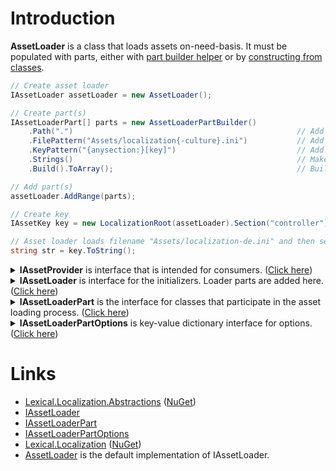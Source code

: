 # Introduction
**AssetLoader** is a class that loads assets on-need-basis. 
It must be populated with parts, either with [part builder helper](PartBuilder/index.md) or by [constructing from classes](PartClasses/index.md). 


```csharp
// Create asset loader
IAssetLoader assetLoader = new AssetLoader();

// Create part(s)
IAssetLoaderPart[] parts = new AssetLoaderPartBuilder()
    .Path(".")                                                  // Add root directory to search files from
    .FilePattern("Assets/localization{-culture}.ini")           // Add file name pattern
    .KeyPattern("{anysection:}[key]")                           // Add key pattern to match within files
    .Strings()                                                  // Make this part return strings
    .Build().ToArray();                                         // Build part(s)

// Add part(s)
assetLoader.AddRange(parts);

// Create key
IAssetKey key = new LocalizationRoot(assetLoader).Section("controller").Key("ok").SetCulture("de");

// Asset loader loads filename "Assets/localization-de.ini" and then searches for key "controller:ok".
string str = key.ToString();
```

<p/>
<details>
  <summary><b>IAssetProvider</b> is interface that is intended for consumers. (<u>Click here</u>)</summary>

```csharp
/// <summary>
/// Loads assets based on parameters in keys.
/// </summary>
public interface IAssetProvider : IAsset
{
    /// <summary>
    /// Load assets that match the criteria of the parameters in <paramref name="key"/>.
    /// 
    /// If key doesn't have some of the required parameters, the <see cref="IAssetProvider"/> 
    /// may match against all detected filenames.
    /// 
    /// The parameters that are matched is specific to the implementation. 
    /// For example, <see cref="IAssetLoader"/> implementation matches based 
    /// on the options of it's parts (<see cref="IAssetLoaderPart.Options"/>).
    /// 
    /// <see cref="IAssetLoaderPartOptions.MatchParameters"/> is a list of parameters to 
    /// match against detected filenames.
    /// </summary>
    /// <param name="key">key as criteria, or null for no criteria</param>
    /// <returns>assets or null</returns>
    /// <exception cref="AssetException">If loading failed</exception>
    IEnumerable<IAsset> LoadAssets(IAssetKey key);

    /// <summary>
    /// Load assets that match the criteria of the parameters in <paramref name="key"/>.
    /// 
    /// If a required parameter is missing from key, the it is matched against all 
    /// detected filenames regardless of any implementation specific options.
    /// </summary>
    /// <param name="key">key as criteria, or null for no criteria</param>
    /// <returns>assets or null</returns>
    /// <exception cref="AssetException">If loading failed</exception>
    IEnumerable<IAsset> LoadAllAssets(IAssetKey key);
}
```
</details>
<details>
  <summary><b>IAssetLoader</b> is interface for the initializers. Loader parts are added here. (<u>Click here</u>)</summary>

```csharp
/// <summary>
/// Loads assets based on parameters in keys, and is configurable with <see cref="IAssetLoaderPart"/>.
/// </summary>
public interface IAssetLoader : IAssetProvider
{
    /// <summary>
    /// List of loader parts.
    /// </summary>
    IAssetLoaderPart[] LoaderParts { get; }

    /// <summary>
    /// Add new loader function.
    /// </summary>
    /// <param name="part">Object that loads assets based on the parameters, such as "culture"</param>
    /// <exception cref="ArgumentException">If there was a problem parsing the filename pattern</exception>
    /// <returns>this</returns>
    IAssetLoader Add(IAssetLoaderPart part);

    /// <summary>
    /// Add loader functions.
    /// </summary>
    /// <param name="part">(optional)list of loaders</param>
    /// <exception cref="ArgumentException">If there was a problem parsing the filename pattern</exception>
    /// <returns>this</returns>
    IAssetLoader AddRange(IEnumerable<IAssetLoaderPart> part);
}
```
</details>
<details>
  <summary><b>IAssetLoaderPart</b> is the interface for classes that participate in the asset loading process. (<u>Click here</u>)</summary>

```csharp
/// <summary>
/// Interface for objects that load assets from IAssetLoader depending on parameters of a <see cref="IAssetNamePattern"/>.
/// This interface is used with <see cref="LocalizationAssetLoader"/>.
/// 
/// For example, localization files are separated by culture, then file pattern could be "localization{-culture}.ini".
/// Then this loader can load different files depending on culture value.
/// </summary>
public interface IAssetLoaderPart
{
    /// <summary>
    /// Filename pattern of this loader. For example "Resources/localization{-culture}.ini".
    /// </summary>
    IAssetNamePattern Pattern { get; }

    /// <summary>
    /// Options of this loader.
    /// </summary>
    IAssetLoaderPartOptions Options { get; set; }

    /// <summary>
    /// Load an asset file. 
    /// 
    /// <paramref name="parameters"/> is a list of arguments are used for constructing filename.
    /// Parameters match the capture parts of the associated <see cref="Pattern"/> property.
    /// 
    /// If Options.MatchParameters has parameters, this method does not try to match existing files. 
    /// Instead, the caller must find suitable matches with ListLoadables.
    /// 
    /// The callee musn't take ownership of <paramref name="parameters"/>, as the caller modify the contents.
    /// </summary>
    /// <param name="parameters">Parameters that are extracted from filename using the pattern</param>
    /// <returns>loaded asset, or null if file was not found</returns>
    /// <exception cref="Exception">on problem loading asset</exception>
    IAsset Load(IReadOnlyDictionary<string, string> parameters);

    /// <summary>
    /// Get a list loadable assets of in parametrized format.
    /// Parameters correspond to capture parts of the associated <see cref="Pattern"/> property.
    /// </summary>
    /// <returns>loadables</returns>
    /// <param name="parameters"></param>
    /// <exception cref="Exception">on problem enumerating files</exception>
    IEnumerable<IReadOnlyDictionary<string, string>> ListLoadables(IReadOnlyDictionary<string, string> parameters = null);
}
```
</details>
<details>
  <summary><b>IAssetLoaderPartOptions</b> is key-value dictionary interface for options. (<u>Click here</u>)</summary>

```csharp
/// <summary>
/// Options of <see cref="IAssetLoaderPart"/> instance.
/// </summary>
public interface IAssetLoaderPartOptions : IDictionary<string, object>
{
}
```
</details>

# Links
* [Lexical.Localization.Abstractions](https://github.com/tagcode/Lexical.Localization/tree/master/Lexical.Localization.Abstractions) ([NuGet](https://www.nuget.org/packages/Lexical.Localization.Abstractions/))
 * [IAssetLoader](https://github.com/tagcode/Lexical.Localization/blob/master/Lexical.Localization.Abstractions/Asset/IAssetLoader.cs)
 * [IAssetLoaderPart](https://github.com/tagcode/Lexical.Localization/blob/master/Lexical.Localization.Abstractions/Asset/IAssetLoaderPart.cs)
 * [IAssetLoaderPartOptions](https://github.com/tagcode/Lexical.Localization/blob/master/Lexical.Localization.Abstractions/Asset/IAssetLoaderPartOptions.cs)
* [Lexical.Localization](https://github.com/tagcode/Lexical.Localization/tree/master/Lexical.Localization) ([NuGet](https://www.nuget.org/packages/Lexical.Localization/))
 * [AssetLoader](https://github.com/tagcode/Lexical.Localization/blob/master/Lexical.Localization/AssetLoader/AssetLoader.cs) is the default implementation of IAssetLoader.
